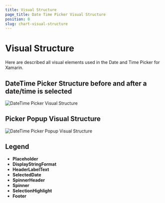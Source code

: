 ```yaml
---
title: Visual Structure
page_title: Date Time Picker Visual Structure
position: 0
slug: chart-visual-structure
---
```


# Visual Structure

Here are described all visual elements used in the Date and Time Picker for Xamarin.

## DateTime Picker Structure before and after a date/time is selected

![DateTime Picker Visual Structure](images/datetime_picker_placeholder_display.png.png "Visual elements of RadChart control")

## Picker Popup Visual Structure

![DateTime Picker Popup Visual Structure](images/datetime_picker_structure.png.png "Visual elements of DateTime Picker Popup")

## Legend ##

- **Placeholder** 
- **DisplayStringFormat** 
- **HeaderLabelText**
- **SelectedDate**
- **SpinnerHeader** 
- **Spinner**
- **SelectionHighlight** 
- **Footer**